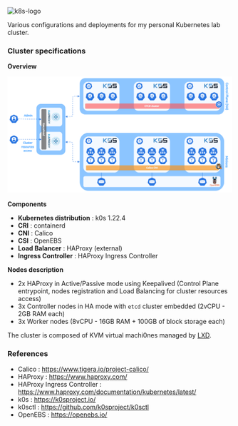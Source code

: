 <p><img src="https://upload.wikimedia.org/wikipedia/commons/thumb/6/67/Kubernetes_logo.svg/2560px-Kubernetes_logo.svg.png" alt="k8s-logo" title="k8s" align="top" height=100 /></p>

Various configurations and deployments for my personal Kubernetes lab cluster.

### Cluster specifications

**Overview**

![My Kubernetes cluster](docs/cluster-10122021-1.png)

**Components**

  - **Kubernetes distribution** : k0s 1.22.4 
  - **CRI** : containerd
  - **CNI** : Calico
  - **CSI** : OpenEBS
  - **Load Balancer** : HAProxy (external)
  - **Ingress Controller** : HAProxy Ingress Controller

**Nodes description**

  - 2x HAProxy in Active/Passive mode using Keepalived (Control Plane entrypoint, nodes registration and Load Balancing for cluster resources access)
  - 3x Controller nodes in HA mode with `etcd` cluster embedded (2vCPU - 2GB RAM each)
  - 3x Worker nodes (8vCPU - 16GB RAM + 100GB of block storage each)
 
The cluster is composed of KVM virtual machi0nes managed by [LXD](https://linuxcontainers.org/lxd/).

### References

- Calico : https://www.tigera.io/project-calico/
- HAProxy : https://www.haproxy.com/
- HAProxy Ingress Controller : https://www.haproxy.com/documentation/kubernetes/latest/
- k0s : https://k0sproject.io/
- k0sctl : https://github.com/k0sproject/k0sctl
- OpenEBS : https://openebs.io/

